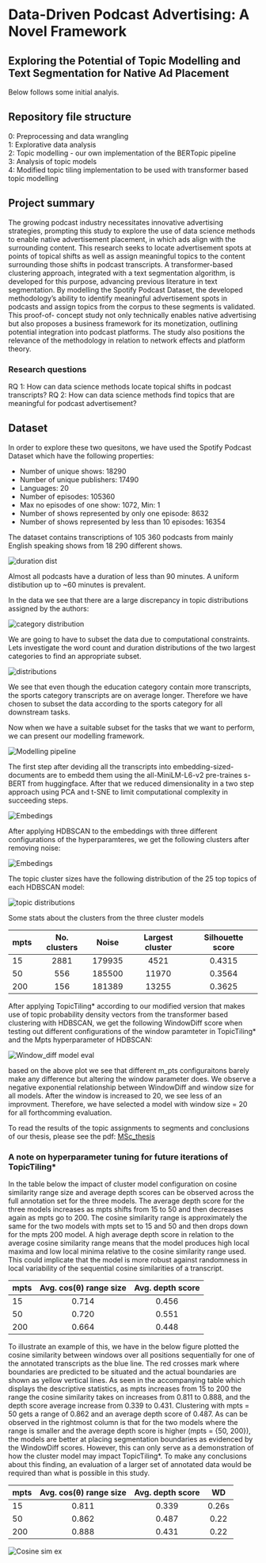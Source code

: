 # Data-Driven Podcast Advertising: A Novel Framework
## Exploring the Potential of Topic Modelling and Text Segmentation for Native Ad Placement

Below follows some initial analyis.

## Repository file structure
0: Preprocessing and data wrangling  
1: Explorative data analysis  
2: Topic modelling -  our own implementation of the BERTopic pipeline  
3: Analysis of topic models  
4: Modified topic tiling implementation to be used with transformer based topic modelling  


## Project summary
The growing podcast industry necessitates innovative advertising strategies, prompting this study to explore the use of data science methods to enable native advertisement placement, in which ads align with the surrounding content. This research seeks to locate advertisement spots at points of topical shifts as well as assign meaningful topics to the content surrounding those shifts in podcast transcripts. A transformer-based clustering approach, integrated with a text segmentation algorithm, is developed for this purpose, advancing previous literature in text segmentation. By modelling the Spotify Podcast Dataset, the developed methodology’s ability to identify meaningful advertisement spots in podcasts and assign topics from the corpus to these segments is validated. This proof-of- concept study not only technically enables native advertising but also proposes a business framework for its monetization, outlining potential integration into podcast platforms. The study also positions the relevance of the methodology in relation to network effects and platform theory.


### Research questions
RQ 1: How can data science methods locate topical shifts in podcast transcripts?
RQ 2: How can data science methods find topics that are meaningful for podcast advertisement?


## Dataset 
In order to explore these two quesitons, we have used the Spotify Podcast Dataset which have the following properties: 

* Number of unique shows: 18290
* Number of unique publishers: 17490
* Languages: 20
* Number of episodes: 105360
* Max no episodes of one show: 1072, Min: 1
* Number of shows represented by only one episode: 8632
* Number of shows represented by less than 10 episodes: 16354

The dataset contains transcriptions of 105 360 podcasts from mainly English speaking shows from 18 290 different shows.

![duration dist](Images/duration_dist.png)

Almost all podcasts have a duration of less than 90 minutes. A uniform distibution up to ~60 minutes is prevalent.

In the data we see that there are a large discrepancy in topic distributions assigned by the authors: 

![category distribution](Images/categories.png)

We are going to have to subset the data due to computational constraints. 
Lets investigate the word count and duration distributions of the two largest categories to find an appropriate subset.

![distributions](Images/eduvssport.png)

We see that even though the education category contain more transcripts, the sports category transcripts are on average longer. Therefore we have chosen to subset the data according to the sports category for all downstream tasks. 

Now when we have a suitable subset for the tasks that we want to perform, we can present our modelling framework.

![Modelling pipeline](thesis_figures/modelling_framework.png)

The first step after deviding all the transcripts into embedding-sized-documents are to embedd them using the all-MiniLM-L6-v2 pre-traines s-BERT from huggingface. After that we reduced dimensionality in a two step approach using PCA and t-SNE to limit computational complexity in succeeding steps.

![Embedings](Images/embeddings.png)

After applying HDBSCAN to the embeddings with three different configurations of the hyperparamteres, we get the following clusters after removing noise: 

![Embedings](Images/clusters.png)

The topic cluster sizes have the following distribution of the 25 top topics of each HDBSCAN model: 

![topic distributions](Images/topic_model_dists.png)

Some stats about the clusters from the three cluster models

| mpts        | No. clusters   | Noise  | Largest cluster | Silhouette score
| ------------- |:-------------:| :-----:|:----: | :-----:
| 15      | 2881 |  179935| 4521 | 0.4315
| 50      | 556      |   185500 |11970 | 0.3564
| 200 | 156      | 181389 |13255 | 0.3625


After applying TopicTiling* according to our modified version that makes use of topic probability density vectors from the transformer based clustering with HDBSCAN, we get the following WindowDiff score when testing out different configurations of the window paramteter in TopicTiling* and the Mpts hyperparameter of HDBSCAN: 

![Window_diff model eval](Images/model_selection.png)

based on the above plot we see that different m_pts configuraitons barely make any difference but altering the window parameter does. We observe a negative exponential relationship between WindowDiff and window size for all models. After the window is increased to 20, we see less of an improvment. Therefore, we have selected a model with window size = 20 for all forthcomming evaluation. 

To read the results of the topic assignments to segments and conclusions of our thesis, please see the pdf: [MSc_thesis](master_thesis_final.pdf)

### A note on hyperparameter tuning for future iterations of TopicTiling*

In the table below the impact of cluster model configuration on cosine similarity range size and average depth scores can be observed across the full annotation set for the three models. The average depth score for the three models increases as mpts shifts from 15 to 50 and then decreases again as mpts go to 200. The cosine similarity range is approximately the same for the two models with mpts set to 15 and 50 and then drops down for the mpts 200 model. A high average depth score in relation to the average cosine similarity range means that the model produces high local maxima and low local minima relative to the cosine similarity range used. This could implicate that the model is more robust against randomness in local variability of the sequential cosine similarities of a transcript.

| mpts | Avg. cos(θ) range size   | Avg. depth score | 
| ---- |:-------------:| :-----:|
| 15  | 0.714 | 0.456| 
| 50  | 0.720 | 0.551 |
| 200 | 0.664 | 0.448 |

To illustrate an example of this, we have in the below figure plotted the cosine similarity between windows over all positions sequentially for one of the annotated transcripts as the blue line. The red crosses mark where boundaries are predicted to be situated and the actual boundaries are shown as yellow vertical lines. As seen in the accompanying table which displays the descriptive statistics, as mpts increases from 15 to 200 the range the cosine similarity takes on increases from 0.811 to 0.888, and the depth score average increase from 0.339 to 0.431. Clustering with mpts = 50 gets a range of 0.862 and an average depth score of 0.487. As can be observed in the rightmost column is that for the two models where the range is smaller and the average depth score is higher (mpts = {50, 200}), the models are better at placing segmentation boundaries as evidenced by the WindowDiff scores. However, this can only serve as a demonstration of how the cluster model may impact TopicTiling*. To make any conclusions about this finding, an evaluation of a larger set of annotated data would be required than what is possible in this study.

| mpts | Avg. cos(θ) range size   | Avg. depth score | WD
| ---- |:-------------:| :-----:| :----: 
| 15  | 0.811 | 0.339| 0.26s
| 50  | 0.862 | 0.487 |0.22
| 200 | 0.888 | 0.431 |0.22


![Cosine sim ex](Images/cosine_sim_ex.png)